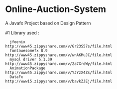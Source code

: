 # Online-Auction-System
A Javafx Project based on Design Pattern 



#1 Library used :

      jfoenix              http://www45.zippyshare.com/v/Gr23S57s/file.html
      fontawesomefx 8.9    http://www45.zippyshare.com/v/wnAKMuJC/file.html
      mysql driver 5.1.39  http://www45.zippyshare.com/v/Za7XrdWy/file.html
      AnimationPackage     http://www45.zippyshare.com/v/YJYzX4Zs/file.html
      DataFx               http://www15.zippyshare.com/v/bavkZJEj/file.html
